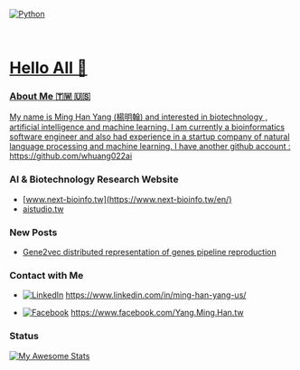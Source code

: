   
<p align="left">

<a href="#">
<img alt="Python" src="https://img.shields.io/badge/python%20-%2314354C.svg?style=for-the-badge&logo=python&logoColor=white"/></a> &nbsp;
<a href="#">

</p>

<br>

<h1>Hello All 👋 </h1>

### About Me 🇹🇼 🇺🇸

My name is Ming Han Yang (楊明翰) and interested in biotechnology , artificial intelligence and machine learning. 
I am currently a bioinformatics software engineer and also had  experience in a startup company of natural language processing and machine learning.
I have another github account : https://github.com/whuang022ai

### AI & Biotechnology Research Website

- [www.next-bioinfo.tw](https://www.next-bioinfo.tw/en/)
- [aistudio.tw](https://aistudio.tw/)

### New Posts

- [Gene2vec distributed representation of genes pipeline reproduction](https://www.next-bioinfo.tw/en/?p=408)

### Contact with Me

- [![LinkedIn](https://custom-icon-badges.demolab.com/badge/LinkedIn-0A66C2?logo=linkedin-white&logoColor=fff)]( https://www.linkedin.com/in/ming-han-yang-us/) https://www.linkedin.com/in/ming-han-yang-us/

- [![Facebook](https://img.shields.io/badge/Facebook-%231877F2.svg?logo=Facebook&logoColor=white)](https://www.facebook.com/Yang.Ming.Han.tw) https://www.facebook.com/Yang.Ming.Han.tw

### Status

[![My Awesome Stats](https://awesome-github-stats.azurewebsites.net/user-stats/whuang022nccu?cardType=level&preferLogin=false)](https://git.io/awesome-stats-card)


<!--
**whuang022ai/whuang022ai** is a ✨ _special_ ✨ repository because its `README.md` (this file) appears on your GitHub profile.

<!--
**whuang022ai/whuang022ai** is a ✨ _special_ ✨ repository because its `README.md` (this file) appears on your GitHub profile.

Here are some ideas to get you started:

- 🔭 I’m currently working on ...
- 🌱 I’m currently learning ...
- 👯 I’m looking to collaborate on ...
- 🤔 I’m looking for help with ...
- 💬 Ask me about ...
- 📫 How to reach me: ...
- 😄 Pronouns: ...
- ⚡ Fun fact: ...
-->
